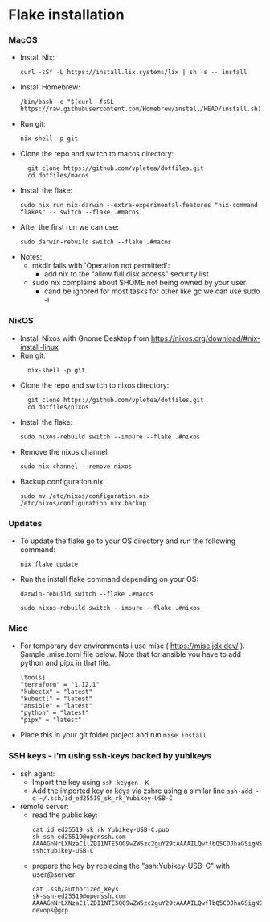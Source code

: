 # Flake installation

### MacOS
- Install Nix:
  ```
  curl -sSf -L https://install.lix.systems/lix | sh -s -- install
  ```
- Install Homebrew:
  ```
  /bin/bash -c "$(curl -fsSL https://raw.githubusercontent.com/Homebrew/install/HEAD/install.sh)"
  ```
- Run git:
  ```
  nix-shell -p git
  ```
- Clone the repo and switch to macos directory:
  ```
    git clone https://github.com/vpletea/dotfiles.git
    cd dotfiles/macos
  ```
- Install the flake:
  ```
  sudo nix run nix-darwin --extra-experimental-features "nix-command flakes" -- switch --flake .#macos
  ```
- After the first run we can use:
  ```
  sudo darwin-rebuild switch --flake .#macos
  ```
- Notes:
  - mkdir fails with 'Operation not permitted':
      - add nix to the "allow full disk access" security list
  - sudo nix complains about $HOME not being owned by your user
     - cand be ignored for most tasks for other like gc we can use sudo -i 

### NixOS
- Install Nixos with Gnome Desktop from https://nixos.org/download/#nix-install-linux
- Run git:
  ```
    nix-shell -p git
  ```
- Clone the repo and switch to nixos directory:
  ```
    git clone https://github.com/vpletea/dotfiles.git
    cd dotfiles/nixos
  ```
- Install the flake:
  ```
  sudo nixos-rebuild switch --impure --flake .#nixos
- Remove the nixos channel:
  ```
  sudo nix-channel --remove nixos
  ```
- Backup configuration.nix:
  ```
  sudo mv /etc/nixos/configuration.nix /etc/nixos/configuration.nix.backup
  ```

### Updates
- To update the flake go to your OS directory and run the following command:
  ```
  nix flake update
  ```
- Run the install flake command depending on your OS:
  ```
  darwin-rebuild switch --flake .#macos
  ```
  ```
  sudo nixos-rebuild switch --impure --flake .#nixos
  ```

### Mise
- For temporary dev environments i use mise ( https://mise.jdx.dev/ ). Sample .mise.toml file below. Note that for ansible you have to add python and pipx in that file:
  ```
  [tools]
  "terraform" = "1.12.1"
  "kubectx" = "latest"
  "kubectl" = "latest"
  "ansible" = "latest"
  "python" = "latest"
  "pipx" = "latest"
   ```
- Place this in your git folder project and run ``` mise install ```

### SSH keys - i'm using ssh-keys backed by yubikeys
- ssh agent:
    - Import the key using ``` ssh-keygen -K ```
    - Add the imported key or keys via zshrc using a similar line ``` ssh-add -q ~/.ssh/id_ed25519_sk_rk_Yubikey-USB-C ```
- remote server:
    - read the public key:
      ```
      cat id_ed25519_sk_rk_Yubikey-USB-C.pub
      sk-ssh-ed25519@openssh.com AAAAGnNrLXNzaC1lZDI1NTE5QG9wZW5zc2guY29tAAAAILQwflbQ5CDJhaGSigNSrq0CmZbL82cdtBY2nylJAM9ZAAAAEXNzaDpZdWJpa2V5LVVTQi1D ssh:Yubikey-USB-C
      ```
    - prepare the key by replacing the "ssh:Yubikey-USB-C" with user@server:
      ```
      cat .ssh/authorized_keys 
      sk-ssh-ed25519@openssh.com AAAAGnNrLXNzaC1lZDI1NTE5QG9wZW5zc2guY29tAAAAILQwflbQ5CDJhaGSigNSrq0CmZbL82cdtBY2nylJAM9ZAAAAEXNzaDpZdWJpa2V5LVVTQi1D devops@gcp
      ```


